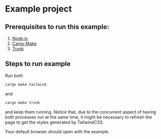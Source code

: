 # Example project

## Prerequisites to run this example:

1. [Node.js](https://nodejs.org/en)
2. [Cargo Make](https://crates.io/crates/cargo-make/0.3.54)
3. [Trunk](https://trunkrs.dev/)

## Steps to run example

Run both

```bash
cargo make tailwind
```

and

```bash
cargo make trunk
```

and keep them running. Notice that, due to the concurrent aspect of having both processes run at the same time, it might be necessary to refresh the page to get the styles generated by
TailwindCSS.

Your default browser should open with the example.
